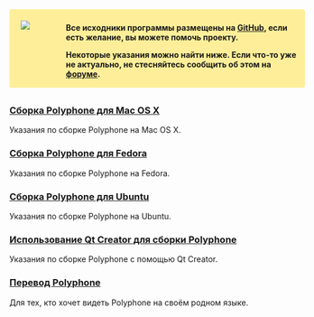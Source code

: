 <div style="background-color:#FFEE99;padding:10px 10px 2px 10px;width:100%;font-weight:bold;border-radius:4px;margin-bottom:30px">
<img src="images/github.png" style="float:left;margin:10px 0 0 10px">
<div style="margin:5px 0 0 90px">
<p>Все исходники программы размещены на <a href="https://github.com/davy7125/polyphone" target="_blank">GitHub</a>, если есть желание, вы можете помочь проекту.</p>
<p>Некоторые указания можно найти ниже. Если что-то уже не актуально, не стесняйтесь сообщить об этом на <a href="forum">форуме</a>.</p>
</div>
</div>

### [Сборка Polyphone для Mac OS X](development/building-polyphone-for-mac-os-x.md)

Указания по сборке Polyphone на Mac OS X.

### [Сборка Polyphone для Fedora](development/building-polyphone-for-fedora.md)

Указания по сборке Polyphone на Fedora.

### [Сборка Polyphone для Ubuntu](development/building-polyphone-for-ubuntu.md)

Указания по сборке Polyphone на Ubuntu.

### [Использование Qt Creator для сборки Polyphone](development/using-qt-creator-to-build-polyphone.md)

Указания по сборке Polyphone с помощью Qt Creator.

### [Перевод Polyphone](development/translate-polyphone.md)

Для тех, кто хочет видеть Polyphone на своём родном языке.
